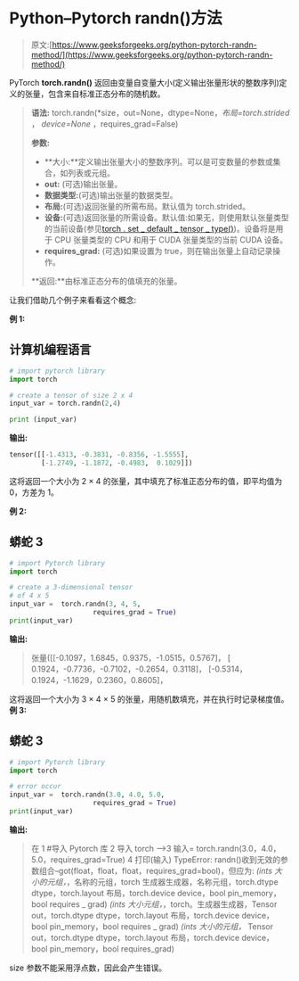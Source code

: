 # Python–Pytorch randn()方法

> 原文:[https://www.geeksforgeeks.org/python-pytorch-randn-method/](https://www.geeksforgeeks.org/python-pytorch-randn-method/)

PyTorch **torch.randn()** 返回由变量自变量大小(定义输出张量形状的整数序列)定义的张量，包含来自标准正态分布的随机数。

> **语法:** torch.randn(*size，out=None，dtype=None，*布局=torch.strided* ， *device=None* ，requires_grad=False)
> 
> **参数:**
> 
> *   **大小:**定义输出张量大小的整数序列。可以是可变数量的参数或集合，如列表或元组。
> *   **out:** (可选)输出张量。
> *   **数据类型:**(可选)输出张量的数据类型。
> *   **布局:**(可选)返回张量的所需布局。默认值为 torch.strided。
> *   **设备:**(可选)返回张量的所需设备。默认值:如果无，则使用默认张量类型的当前设备(参见[torch . set _ default _ tensor _ type()](https://pytorch.org/docs/master/generated/torch.set_default_tensor_type.html#torch.set_default_tensor_type))。设备将是用于 CPU 张量类型的 CPU 和用于 CUDA 张量类型的当前 CUDA 设备。
> *   **requires_grad:** (可选)如果设置为 true，则在输出张量上自动记录操作。
> 
> **返回:**由标准正态分布的值填充的张量。

让我们借助几个例子来看看这个概念:

**例 1:**

## 计算机编程语言

```py
# import pytorch library
import torch

# create a tensor of size 2 x 4
input_var = torch.randn(2,4)

print (input_var)
```

**输出:**

```py
tensor([[-1.4313, -0.3831, -0.8356, -1.5555],
        [-1.2749, -1.1872, -0.4983,  0.1029]])
```

这将返回一个大小为 2 × 4 的张量，其中填充了标准正态分布的值，即平均值为 0，方差为 1。

**例 2:**

## 蟒蛇 3

```py
# import Pytorch library
import torch

# create a 3-dimensional tensor
# of 4 x 5
input_var =  torch.randn(3, 4, 5,
                     requires_grad = True)
print(input_var)
```

**输出:**

> 张量([[-0.1097，1.6845，0.9375，-1.0515，0.5767]，
> [ 0.1924，-0.7736，-0.7102，-0.2654，0.3118]，
> [-0.5314，0.1924，-1.1629，0.2360，0.8605]，

这将返回一个大小为 3 × 4 × 5 的张量，用随机数填充，并在执行时记录梯度值。
**例 3:**

## 蟒蛇 3

```py
# import Pytorch library
import torch

# error occur
input_var =  torch.randn(3.0, 4.0, 5.0,
                     requires_grad = True)
print(input_var)
```

**输出:**

> 在
> 1 #导入 Pytorch 库
> 2 导入 torch
> —>3 输入= torch.randn(3.0，4.0，5.0，requires_grad=True)
> 4 打印(输入)
> TypeError: randn()收到无效的参数组合–got(float，float，float，requires_grad=bool)，但应为:
> *(ints 大小的元组，*，名称的元组，torch 生成器生成器，名称元组，torch.dtype dtype，torch.layout 布局，torch.device device，bool pin_memory，bool requires _ grad)
> *(ints 大小元组，*，torch。生成器生成器，Tensor out，torch.dtype dtype，torch.layout 布局，torch.device device，bool pin_memory，bool requires _ grad)
> *(ints 大小的元组，* Tensor out，torch.dtype dtype，torch.layout 布局，torch.device device，bool pin_memory，bool requires_grad)

size 参数不能采用浮点数，因此会产生错误。